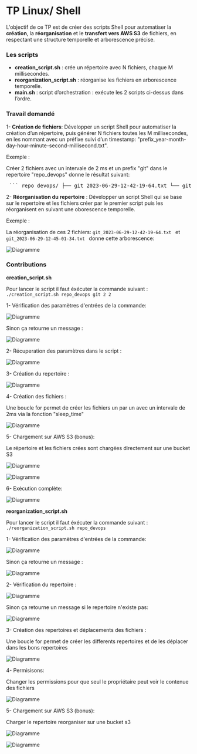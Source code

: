 # TP Linux/ Shell


L'objectif de ce TP est de créer des scripts Shell pour automatiser la **création**, la **réorganisation** et le **transfert vers AWS S3** de fichiers, en respectant une structure temporelle et arborescence précise.

### Les scripts

- **creation_script.sh** : crée un répertoire avec N fichiers, chaque M millisecondes.
- **reorganization_script.sh** : réorganise les fichiers en arborescence temporelle.
- **main.sh** : script d’orchestration : exécute les 2 scripts ci-dessus dans l’ordre.


### Travail demandé

 1- **Création de fichiers**: Développer un script Shell pour automatiser la création d’un répertoire, puis générer N fichiers toutes les M millisecondes, en les nommant avec un préfixe suivi d’un timestamp: "prefix_year-month-day-hour-minute-second-millisecond.txt".

 Exemple : 
 
 Créer 2 fichiers avec un intervale de 2 ms et un prefix "git" dans le repertoire "repo_devops" donne le résultat suivant:
 
 <pre> ``` repo_devops/ ├── git_2023-06-29-12-42-19-64.txt └── git_2023-06-29-12-45-01-34.txt ``` </pre>

 2- **Réorganisation du repertoire** : Développer un script Shell qui se base sur le repertoire et les fichiers créer par le premier script puis les réorganisent en suivant une oborescence temporelle.

 Exemple : 
 
 La réorganisation de ces 2 fichiers:  `git_2023-06-29-12-42-19-64.txt ` et  `git_2023-06-29-12-45-01-34.txt ` donne cette arborescence:

 ![Diagramme](images/arborescence.png)


### Contributions

**creation_script.sh**

Pour lancer le script il faut éxécuter la commande suivant : ```./creation_script.sh repo_devops git 2 2```

1- Vérification des paramètres  d'entrées de la commande:

 ![Diagramme](images/check.png)

 Sinon ça retourne un message :

 ![Diagramme](images/log_1.png)

 2- Récuperation des paramètres dans le script :

 ![Diagramme](images/params.png)

 3- Création du repertoire :

 ![Diagramme](images/repo.png)

  4- Création des fichiers :

  Une boucle for permet de créer les fichiers un par un avec un intervale de 2ms via la fonction "sleep_time"

 ![Diagramme](images/file_1.png)

 5- Chargement sur AWS S3 (bonus):

 Le répertoire et les fichiers crées sont chargées directement sur une bucket S3

 ![Diagramme](images/aws_1.png)

 ![Diagramme](images/aws_2.png)

 6- Exécution complète:

 ![Diagramme](images/execut_1.png)

 **reorganization_script.sh**

 Pour lancer le script il faut éxécuter la commande suivant : ```./reorganization_script.sh repo_devops```

 1- Vérification des paramètres  d'entrées de la commande:

 ![Diagramme](images/check_2.png)

 Sinon ça retourne un message :

 ![Diagramme](images/log_2.png)

 2- Vérification du repertoire :

 ![Diagramme](images/check_3.png)

 Sinon ça retourne un message si le repertoire n'existe pas:

 ![Diagramme](images/log_3.png)

 3- Création des repertoires et déplacements des fichiers :

  Une boucle for permet de créer les differents repertoires et de les déplacer dans les bons repertoires

 ![Diagramme](images/file_2.png)

 4- Permisisons:

 Changer les permissions pour que seul le propriétaire peut voir le contenue des fichiers

 ![Diagramme](images/permission.png)

  5- Chargement sur AWS S3 (bonus):

 Charger le repertoire reorganiser sur une bucket s3

 ![Diagramme](images/aws3.png)

 ![Diagramme](images/aws4.png)